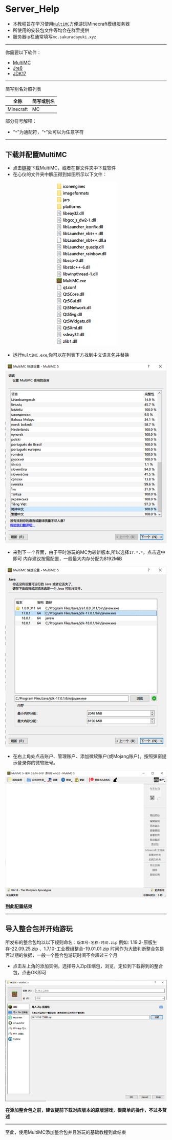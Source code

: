 # Server_Help
* 本教程旨在学习使用[`MultiMC`](https://github.com/MultiMC/Launcher)方便游玩Minecraft模组服务器
* 所使用的安装包文件等均会在群里提供
* 服务器ip栏通常填写`mc.sakuradayuki.xyz`

***

你需要以下软件：
* [MultiMC](https://github.com/MultiMC/Launcher)
* [Jre8](https://www.java.com/en/download/)
* [JDK17](https://www.oracle.com/java/technologies/javase/jdk17-archive-downloads.html)

***

简写别名对照列表

|全称|简写或别名|
|-|-|
|Minecraft|MC|

部分符号解释：
* “`*`”为通配符，“`*`”处可以为任意字符

***

## 下载并配置MultiMC
* 点击[链接](https://multimc.org/#Download)下载MultiMC，或者在群文件夹中下载软件
* 在心仪的文件夹中解压得到如图所示以下文件：
<div align="center"><img src="https://raw.githubusercontent.com/SakuradaYuki/Server_Help/main/Pictures/Pic_1.png"/></div>

* 运行`MultiMC.exe`,你可以在列表下方找到中文语言包并替换
<div align="center"><img src="https://raw.githubusercontent.com/SakuradaYuki/Server_Help/main/Pictures/Pic_2.png"/></div>

* 来到下一个界面，由于平时游玩的MC为较新版本,所以选择`17.*.*`，点击选中即可
内存建议按需配置，一般最大内存分配为8192MiB
<div align="center"><img src="https://raw.githubusercontent.com/SakuradaYuki/Server_Help/main/Pictures/Pic_3.png"/></div>

* 在右上角处点击账户、管理账户、添加微软账户(或Mojang账户)。按照弹窗提示登录你的微软账号。
<div align="center"><img src="https://raw.githubusercontent.com/SakuradaYuki/Server_Help/main/Pictures/Pic_4.png"/></div>

**到此配置结束**

***

## 导入整合包并开始游玩

所发布的整合包均以以下规则命名：`版本号-名称-时间.zip`
例如: 1.19.2-原版生存-22.09.25.zip 、1.7.10-工业模组整合-19.01.01.zip
时间作为大致判断整合包是否过期的依据，一般一个整合包游玩时间不会超过三个月
* 点击左上角的添加实例，选择导入Zip压缩包，浏览，定位到下载得到的整合包，点击OK即可
<div align="center"><img src="https://raw.githubusercontent.com/SakuradaYuki/Server_Help/main/Pictures/Pic_5.png"/></div>

**在添加整合包之前，建议提前下载对应版本的原版游戏，很简单的操作，不过多赘述**

***

至此，使用MultiMC添加整合包并且游玩的基础教程到此结束